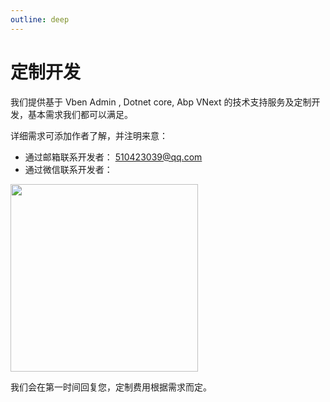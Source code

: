 ```yaml
---
outline: deep
---
```


# 定制开发

我们提供基于 Vben Admin , Dotnet core, Abp VNext 的技术支持服务及定制开发，基本需求我们都可以满足。

详细需求可添加作者了解，并注明来意：

- 通过邮箱联系开发者： [510423039@qq.com](510423039@qq.com)
- 通过微信联系开发者：

 <img src="https://lion-abp-pro.oss-cn-shenzhen.aliyuncs.com/foods/aecf1b7ec766480a9ed515c9a1e057e2_wechat.png" style="width: 300px;"/>

我们会在第一时间回复您，定制费用根据需求而定。
